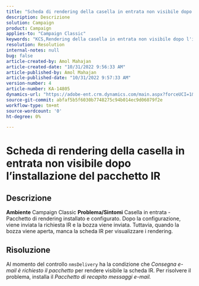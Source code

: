 ```yaml
---
title: "Scheda di rendering della casella in entrata non visibile dopo l’installazione del pacchetto IR"
description: Descrizione
solution: Campaign
product: Campaign
applies-to: "Campaign Classic"
keywords: "KCS,Rendering della casella in entrata non visibile dopo l'installazione del pacchetto IR"
resolution: Resolution
internal-notes: null
bug: false
article-created-by: Amol Mahajan
article-created-date: "10/31/2022 9:56:33 AM"
article-published-by: Amol Mahajan
article-published-date: "10/31/2022 9:57:33 AM"
version-number: 4
article-number: KA-14805
dynamics-url: "https://adobe-ent.crm.dynamics.com/main.aspx?forceUCI=1&pagetype=entityrecord&etn=knowledgearticle&id=94c6374c-0259-ed11-9561-6045bd006079"
source-git-commit: abfaf5b5f6030b7748275c94b014ec9d06079f2e
workflow-type: tm+mt
source-wordcount: '0'
ht-degree: 0%

---
```


# Scheda di rendering della casella in entrata non visibile dopo l’installazione del pacchetto IR

## Descrizione

<b>Ambiente</b>
Campaign Classic
<b>Problema/Sintomi</b>
Casella in entrata - Pacchetto di rendering installato e configurato. Dopo la configurazione, viene inviata la richiesta IR e la bozza viene inviata. Tuttavia, quando la bozza viene aperta, manca la scheda IR per visualizzare i rendering.


## Risoluzione


Al momento del controllo `nmsDelivery` ha la condizione che *Consegna e-mail* *è richiesto il pacchetto* per rendere visibile la scheda IR. Per risolvere il problema, installa il *Pacchetto di recapito messaggi e-mail.*
